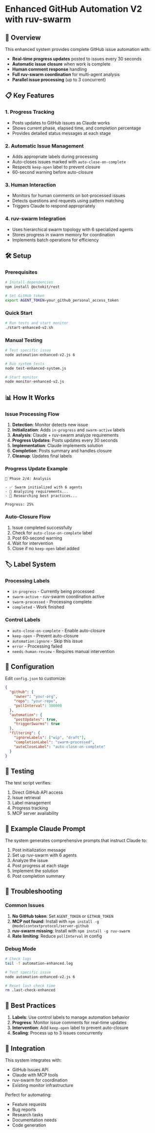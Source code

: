 # Enhanced GitHub Automation V2 with ruv-swarm

## 🚀 Overview

This enhanced system provides complete GitHub issue automation with:
- **Real-time progress updates** posted to issues every 30 seconds
- **Automatic issue closure** when work is complete
- **Human comment response** handling
- **Full ruv-swarm coordination** for multi-agent analysis
- **Parallel issue processing** (up to 3 concurrent)

## 📋 Key Features

### 1. Progress Tracking
- Posts updates to GitHub issues as Claude works
- Shows current phase, elapsed time, and completion percentage
- Provides detailed status messages at each stage

### 2. Automatic Issue Management
- Adds appropriate labels during processing
- Auto-closes issues marked with `auto-close-on-complete`
- Respects `keep-open` label to prevent closure
- 60-second warning before auto-closure

### 3. Human Interaction
- Monitors for human comments on bot-processed issues
- Detects questions and requests using pattern matching
- Triggers Claude to respond appropriately

### 4. ruv-swarm Integration
- Uses hierarchical swarm topology with 6 specialized agents
- Stores progress in swarm memory for coordination
- Implements batch operations for efficiency

## 🛠️ Setup

### Prerequisites
```bash
# Install dependencies
npm install @octokit/rest

# Set GitHub token
export AGENT_TOKEN=your_github_personal_access_token
```

### Quick Start
```bash
# Run tests and start monitor
./start-enhanced-v2.sh
```

### Manual Testing
```bash
# Test specific issue
node automation-enhanced-v2.js 6

# Run system tests
node test-enhanced-system.js

# Start monitor
node monitor-enhanced-v2.js
```

## 📊 How It Works

### Issue Processing Flow
1. **Detection**: Monitor detects new issue
2. **Initialization**: Adds `in-progress` and `swarm-active` labels
3. **Analysis**: Claude + ruv-swarm analyze requirements
4. **Progress Updates**: Posts updates every 30 seconds
5. **Implementation**: Claude implements solution
6. **Completion**: Posts summary and handles closure
7. **Cleanup**: Updates final labels

### Progress Update Example
```
🔄 Phase 2/4: Analysis

- ✅ Swarm initialized with 6 agents
- 🔄 Analyzing requirements...
- 🔄 Researching best practices...

Progress: 25%
```

### Auto-Closure Flow
1. Issue completed successfully
2. Check for `auto-close-on-complete` label
3. Post 60-second warning
4. Wait for intervention
5. Close if no `keep-open` label added

## 🏷️ Label System

### Processing Labels
- `in-progress` - Currently being processed
- `swarm-active` - ruv-swarm coordination active
- `swarm-processed` - Processing complete
- `completed` - Work finished

### Control Labels
- `auto-close-on-complete` - Enable auto-closure
- `keep-open` - Prevent auto-closure
- `automation:ignore` - Skip this issue
- `error` - Processing failed
- `needs-human-review` - Requires manual intervention

## 🔧 Configuration

Edit `config.json` to customize:
```json
{
  "github": {
    "owner": "your-org",
    "repo": "your-repo",
    "pollInterval": 300000
  },
  "automation": {
    "postUpdates": true,
    "triggerSwarms": true
  },
  "filtering": {
    "ignoreLabels": ["wip", "draft"],
    "completionLabel": "swarm-processed",
    "autoCloseLabel": "auto-close-on-complete"
  }
}
```

## 🧪 Testing

The test script verifies:
1. Direct GitHub API access
2. Issue retrieval
3. Label management
4. Progress tracking
5. MCP server availability

## 📝 Example Claude Prompt

The system generates comprehensive prompts that instruct Claude to:
1. Post initialization message
2. Set up ruv-swarm with 6 agents
3. Analyze the issue
4. Post progress at each stage
5. Implement the solution
6. Post completion summary

## 🚨 Troubleshooting

### Common Issues
1. **No GitHub token**: Set `AGENT_TOKEN` or `GITHUB_TOKEN`
2. **MCP not found**: Install with `npm install -g @modelcontextprotocol/server-github`
3. **ruv-swarm missing**: Install with `npm install -g ruv-swarm`
4. **Rate limiting**: Reduce `pollInterval` in config

### Debug Mode
```bash
# Check logs
tail -f automation-enhanced.log

# Test specific issue
node automation-enhanced-v2.js 6

# Reset last check time
rm .last-check-enhanced
```

## 🎯 Best Practices

1. **Labels**: Use control labels to manage automation behavior
2. **Progress**: Monitor issue comments for real-time updates
3. **Intervention**: Add `keep-open` label to prevent auto-closure
4. **Scaling**: Process up to 3 issues concurrently

## 🔗 Integration

This system integrates with:
- GitHub Issues API
- Claude with MCP tools
- ruv-swarm for coordination
- Existing monitor infrastructure

Perfect for automating:
- Feature requests
- Bug reports
- Research tasks
- Documentation needs
- Code generation